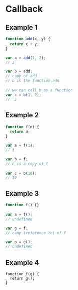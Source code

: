 # Callback

## Example 1

```js
function add(x, y) {
  return x + y;
}

var a = add(1, 2);
// 3

var b = add;
// copy of add
// b is the function add

// we can call b as a function
var c = b(1, 2);
//  3
```

## Example 2

```js
function f(n) {
  return n;
}

var a = f(1);
// 1

var b = f;
// b is a copy of f

var c = b(10);
// 10
```

## Example 3

```js
function f() {}

var a = f();
// undefined

var g = f;
// copy (reference to) of f

var p = g();
// undefined
```

## Example 4

```
function f(g) {
  return g();
}
```

